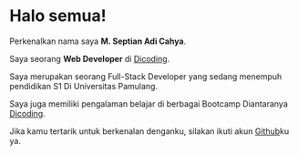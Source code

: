 # Halo semua! 

Perkenalkan nama saya **M. Septian Adi Cahya**.<br>

Saya seorang **Web Developer** di [Dicoding](https://www.dicoding.com/).<br>

Saya merupakan seorang Full-Stack Developer yang sedang menempuh pendidikan S1 Di Universitas Pamulang.<br>

Saya juga memiliki pengalaman belajar di berbagai Bootcamp Diantaranya [Dicoding](https://www.dicoding.com).<br>

Jika kamu tertarik untuk berkenalan denganku, silakan ikuti akun [Github](github.com/Dxyy07)ku ya.
